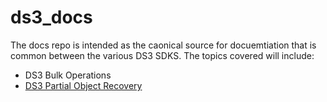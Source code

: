 # ds3_docs

The docs repo is intended as the caonical source for docuemtiation that is common between the various DS3 SDKS.  The topics covered will include:

* DS3 Bulk Operations
* [DS3 Partial Object Recovery](partial_object_recovery.md)
